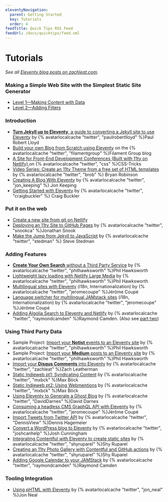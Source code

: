 ```yaml
---
eleventyNavigation:
  parent: Getting Started
  key: Tutorials
  order: 4
feedTitle: Quick Tips RSS Feed
feedUrl: /docs/quicktips/feed.xml
---
```


# Tutorials

_See all [Eleventy blog posts on zachleat.com](https://www.zachleat.com/web/eleventy/)._

### Making a Simple Web Site with the Simplest Static Site Generator

* [Level 1—Making Content with Data](https://www.zachleat.com/web/eleventy-tutorial-level-1/)
* [Level 2—Adding Filters](https://www.zachleat.com/web/eleventy-tutorial-level-2/)

### Introduction

* [**Turn Jekyll up to Eleventy**, a guide to converting a Jekyll site to use Eleventy](https://24ways.org/2018/turn-jekyll-up-to-eleventy/) by {% avatarlocalcache "twitter", "paulrobertlloyd" %}Paul Robert Lloyd
* [Build your own Blog from Scratch using Eleventy](https://www.filamentgroup.com/lab/build-a-blog/) on the {% avatarlocalcache "twitter", "filamentgroup" %}Filament Group blog
* [A Site for Front-End Development Conferences (Built with 11ty on Netlify) ](https://css-tricks.com/a-site-for-front-end-development-conferences-built-with-11ty-on-netlify/) on {% avatarlocalcache "twitter", "css" %}CSS-Tricks
* [Video Series: Create an 11ty Theme from a free set of HTML templates](https://www.youtube.com/playlist?list=PLOSLUtJ_J3rrJ1R1qEf8CCEpV3GgbJGNr) by {% avatarlocalcache "twitter", "brob" %} Bryan Robinson
* [Creating A Blog With Eleventy](https://keepinguptodate.com/pages/2019/06/creating-blog-with-eleventy/) by {% avatarlocalcache "twitter", "jon_keeping" %} Jon Keeping
* [Getting Started with Eleventy](https://www.sitepoint.com/getting-started-with-eleventy/) by {% avatarlocalcache "twitter", "craigbuckler" %} Craig Buckler

### Put it on the web

* [Create a new site from git on Netlify](https://app.netlify.com/start)
* [Deploying an 11ty Site to GitHub Pages](https://snook.ca/archives/servers/deploying-11ty-to-gh-pages) by {% avatarlocalcache "twitter", "snookca" %}Jonathan Snook
* [Make the Jump from Jekyll to JavaScript](https://stedman.dev/2020/04/29/make-the-jump-from-jekyll-to-javascript/) by {% avatarlocalcache "twitter", "stedman" %} Steve Stedman

### Adding Features

* [**Create Your Own Search** without a Third Party Service](https://www.hawksworx.com/blog/adding-search-to-a-jamstack-site/) by {% avatarlocalcache "twitter", "philhawksworth" %}Phil Hawksworth
* [Lightweight lazy loading with Netlify Large Media](https://lazy-load-nlm.netlify.com/) by {% avatarlocalcache "twitter", "philhawksworth" %}Phil Hawksworth
* [Multilingual sites with Eleventy](https://www.webstoemp.com/blog/multilingual-sites-eleventy/) (i18n, Internationalization) by {% avatarlocalcache "twitter", "jeromecoupe" %}Jérôme Coupé
* [Language switcher for multilingual JAMstack sites](https://www.webstoemp.com/blog/language-switcher-multilingual-jamstack-sites/) (i18n, Internationalization) by {% avatarlocalcache "twitter", "jeromecoupe" %}Jérôme Coupé
* [Adding Algolia Search to Eleventy and Netlify](https://www.raymondcamden.com/2020/06/24/adding-algolia-search-to-eleventy-and-netlify) by {% avatarlocalcache "twitter", "raymondcamden" %}Raymond Camden. (Also see [part two](https://www.raymondcamden.com/2020/07/01/adding-algolia-search-to-eleventy-and-netlify-part-two))

### Using Third Party Data

* Sample Project: [Import your **Notist** events to an Eleventy site](https://eleventy-notist-example.netlify.app/) by {% avatarlocalcache "twitter", "philhawksworth" %}Phil Hawksworth
* Sample Project: [Import your **Medium** posts to an Eleventy site](https://rss-jamstack.netlify.app/) by {% avatarlocalcache "twitter", "philhawksworth" %}Phil Hawksworth
* [Import your **Disqus Comments** into Eleventy](https://github.com/11ty/eleventy-import-disqus/blob/master/README.md) by {% avatarlocalcache "twitter", "zachleat" %}Zach Leatherman
* [Static Indieweb pt1: Syndicating Content](https://mxb.dev/blog/syndicating-content-to-twitter-with-netlify-functions/) by {% avatarlocalcache "twitter", "mxbck" %}Max Böck
* [Static Indieweb pt2: Using Webmentions](https://mxb.dev/blog/using-webmentions-on-static-sites/) by {% avatarlocalcache "twitter", "mxbck" %}Max Böck
* [Using Eleventy to Generate a Ghost Blog](https://david.darn.es/tutorial/2019/06/01/use-eleventy-to-generate-a-ghost-blog/) by {% avatarlocalcache "twitter", "DavidDarnes" %}David Darnes
* [Consuming a headless CMS GraphQL API with Eleventy](https://www.webstoemp.com/blog/headless-cms-graphql-api-eleventy/) by {% avatarlocalcache "twitter", "jeromecoupe" %}Jérôme Coupé
* [Import Tweets from Twitter API](https://www.d-hagemeier.com/en/articles/embed-twitter/) by {% avatarlocalcache "twitter", "DennisView" %}Dennis Hagemeier
* [Convert a WordPress blog to Eleventy](https://www.joshcanhelp.com/taking-wordpress-to-eleventy/) by {% avatarlocalcache "twitter", "joshcanhelp" %}Josh Cunningham
* [Integrating Contentful with Eleventy to create static sites](https://www.contentful.com/blog/2020/07/28/integrating-contentful-with-eleventy-create-static-sites/) by {% avatarlocalcache "twitter", "shyruparel" %}Shy Ruparel
* [Creating an 11ty Photo Gallery with Contentful and GitHub actions](https://github.com/contentful/11ty-contentful-gallery) by {% avatarlocalcache "twitter", "shyruparel" %}Shy Ruparel
* [Adding Google Calendar to your JAMStack](https://www.raymondcamden.com/2019/11/18/adding-google-calendar-to-your-jamstack) by  {% avatarlocalcache "twitter", "raymondcamden" %}Raymond Camden

### Tooling Integration

* [Using pHTML with Eleventy](https://github.com/phtmlorg/phtml-11ty) by {% avatarlocalcache "twitter", "jon_neal" %}Jon Neal
